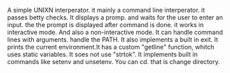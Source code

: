 A simple UNIXN  interperator. it mainly a command line interperator.
it passes betty checks. It displays a promp. and waits for the user to enter an input. the the prompt is displayed after command is done. it works in interactive mode. And also a non-interactive mode. It can handle command lines with arguments. handle the PATH. It also implements a built in exit. It prints the current environment.It has a custom "getline" function, whitch uses static variables. It soes not use "strtok".
It implements built in commands like setenv and unsetenv. You can cd. that is change directory.
 
